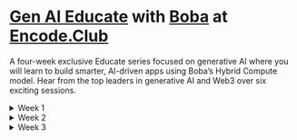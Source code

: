 # [Gen AI Educate](https://www.encode.club/generative-ai-educate-series/) with [Boba](https://boba.network/) at [Encode.Club](https://www.encode.club)

A four-week exclusive Educate series focused on generative AI where you will learn to build smarter, AI-driven apps using Boba’s Hybrid Compute model. Hear from the top leaders in generative AI and Web3 over six exciting sessions. 

<details>
<summary>Week 1</summary>

> 21st Jan | [Integrating AI with Boba Network's HybridCompute](https://www.youtube.com/watch?v=BdCGZCuLC7M)
>
> [Kevin Riedl](https://www.linkedin.com/in/wsdt/) and [Alan Chiu](https://www.linkedin.com/in/alanchiu/) from [Enya Labs](https://www.linkedin.com/company/enyalabs) explore AI integration with [Boba Network](https://boba.network/)’s hybrid compute, offering technical insights and practical use cases.

> 23rd Jan | [A Brief Introduction to LLMs](https://www.youtube.com/watch?v=QIFrhP640nE)
>
> [Gabor Angeli](https://www.linkedin.com/in/gabor-angeli-468ab6a/) from [Google Gemini](https://gemini.google.com) leads a hands-on session on EVM smart contracts, covering setup, tools like Hardhat, and deploying a simple contract.

</details>

<details>
<summary>Week 2</summary>

> 28th Jan | [Implementing HybridCompute in CodeCaster](#)
>
> Discover how [CodeCaster](https://github.com/bobanetwork/aa-hc-CodeCaster) leverages [Hybrid Compute](https://docs.boba.network/hc/index) to bridge smart contracts with off-chain data and services, enabling developers to build smarter, more dynamic applications with [Souradeep Das](https://www.linkedin.com/in/souradeep-das/).

> 30th Jan | [Developing PresiBot with HybridCompute]()
>
> ​PresiBot is a political simulation game that engages users in real-world decision-making scenarios, with AI generating challenges based on current events—like managing inflation. Learn how Hybrid Compute enables PresiBot to access off-chain data and services, bringing these dynamic scenarios to life.

</details>

<details>
<summary>Week 3</summary>

> 4th Feb | [The New Age of Data Transformation]()

> 6th Feb | [From Ideas to Apps: Building with OpenAI’s GPT Models]()

</details>
